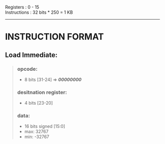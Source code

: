 Registers : 0 - 15  
Instructions : 32 bits * 250 = 1 KB

---

<!-- (31)00000000(24) (23)0000(20) (19)0000(16) (15)0000(12) (11)0000(8) (7)0000(4) (3)0000(0) -->

# INSTRUCTION FORMAT

## Load Immediate: 
> ### opcode: 
>- 8 bits [31-24] => ***00000000***  
> ### desitnation register: 
>- 4 bits [23-20]  
> ### data: 
>- 16 bits signed [15:0]  
>- max: 32767
>- min: -32767
